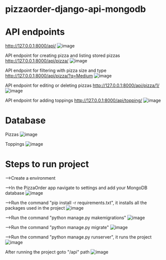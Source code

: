 # pizzaorder-django-api-mongodb
# API endpoints
http://127.0.0.1:8000/api/
![image](https://user-images.githubusercontent.com/59868534/117244283-6469ae00-ae56-11eb-8fa2-09e4858df2c3.png)

API endpoint for creating pizza and listing stored pizzas
http://127.0.0.1:8000/api/pizza/
![image](https://user-images.githubusercontent.com/59868534/117244587-ef4aa880-ae56-11eb-952d-59cd96f82190.png)

API endpoint for filtering with pizza size and type
http://127.0.0.1:8000/api/pizza/?q=Medium
![image](https://user-images.githubusercontent.com/59868534/117244814-5cf6d480-ae57-11eb-83ec-c179c7423c33.png)

API endpoint for editing or deleting pizzas
http://127.0.0.1:8000/api/pizza/1/
![image](https://user-images.githubusercontent.com/59868534/117245026-ba8b2100-ae57-11eb-9d84-43daf21144d3.png)

API endpoint for adding toppings
http://127.0.0.1:8000/api/topping/
![image](https://user-images.githubusercontent.com/59868534/117245119-ed351980-ae57-11eb-8ec9-f9f20cef982d.png)

# Database

Pizzas
![image](https://user-images.githubusercontent.com/59868534/117246536-71889c00-ae5a-11eb-87c4-058889b4b4ca.png)

Toppings
![image](https://user-images.githubusercontent.com/59868534/117246627-9aa92c80-ae5a-11eb-9231-5e4464c81562.png)

# Steps to run project
-->Create a environment

-->In the PizzaOrder app navigate to settings and add your MongoDB database
![image](https://user-images.githubusercontent.com/59868534/117249713-b236e400-ae5f-11eb-83eb-1bcd26cfdc91.png)

-->Run the command "pip install -r requirements.txt", it installs all the packages used in the project
![image](https://user-images.githubusercontent.com/59868534/117248535-c4b01e00-ae5d-11eb-95cf-5823eed19425.png)

-->Run the command "python manage.py makemigrations"
![image](https://user-images.githubusercontent.com/59868534/117248716-080a8c80-ae5e-11eb-93e9-36708226a6a5.png)

-->Run the command "python manage.py migrate"
![image](https://user-images.githubusercontent.com/59868534/117248802-2f615980-ae5e-11eb-924a-3fc8c0cbd993.png)

-->Run the command "python manage.py runserver", it runs the project
![image](https://user-images.githubusercontent.com/59868534/117248938-5b7cda80-ae5e-11eb-80d3-6fb9598860c4.png)

After running the project goto "/api" path
![image](https://user-images.githubusercontent.com/59868534/117249101-a8f94780-ae5e-11eb-90e2-912daa218ac2.png)

